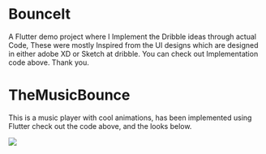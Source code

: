 # BounceIt

A Flutter demo project where I Implement the Dribble ideas through actual Code, These were mostly Inspired from the UI designs which are designed in either adobe XD or Sketch at dribble.
You can check out Implementation code above. Thank you.

# TheMusicBounce
This is a music player with cool animations, has been implemented using Flutter check out the code above, and the looks below.

![](https://github.com/iamyadunandan/BounceIt/blob/master/output2.webp)


